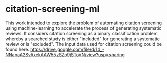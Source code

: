 # citation-screening-ml
This work intended to explore the problem of automating citation screening using machine-learning to accelerate the process of generating systematic reviews. It considers citation screening as a binary classification problem whereby a searched study is either "included" for generating a systematic review or is "excluded". The input data used for citation screening could be found here. https://drive.google.com/file/d/14_-NNapaA2SvAxekAAW55zSZo9jSToVN/view?usp=sharing
